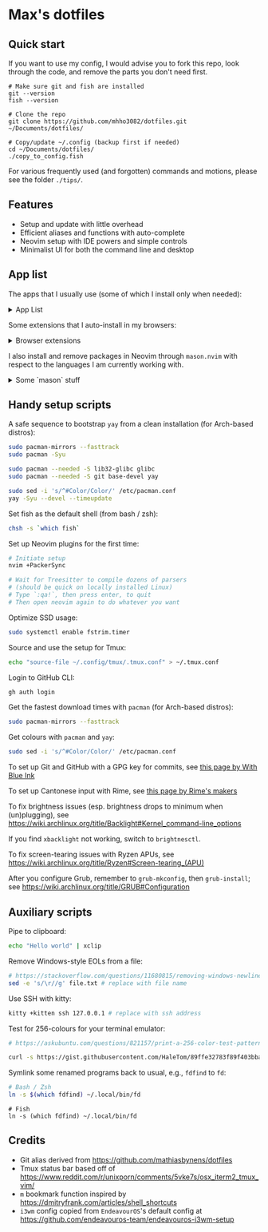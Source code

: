 # Max's dotfiles

## Quick start

If you want to use my config, I would advise you to fork this repo,
look through the code, and remove the parts you don't need first.

```fish
# Make sure git and fish are installed
git --version
fish --version

# Clone the repo
git clone https://github.com/mhho3082/dotfiles.git ~/Documents/dotfiles/

# Copy/update ~/.config (backup first if needed)
cd ~/Documents/dotfiles/
./copy_to_config.fish
```

For various frequently used (and forgotten) commands and motions,
please see the folder `./tips/`.

## Features

- Setup and update with little overhead
- Efficient aliases and functions with auto-complete
- Neovim setup with IDE powers and simple controls
- Minimalist UI for both the command line and desktop

## App list

The apps that I usually use (some of which I install only when needed):

<details>
<summary> App List </summary>

- Casual usage
  - `mupdf`
  - `firefox`
  - `discord`
- Command line
  - `fish`
  - `yay`
  - `exa`
  - `fd`
  - `fzf`
  - `ripgrep`
- School/Work
  - `libreoffice-fresh`
  - `zotero-bin`
- Coding
  - `nvim`
  - `just`
  - `github-cli` (`gh` in shell)
  - `difftastic`
  - C/C++
    - `base-devel`
    - `llvm`
  - Rust
    - `rustup`
  - Python
    - `python`
  - JS/TS
    - `node`
    - `npm`
- Utilities
  - `polybar`
  - `htop`
  - `rofi`
  - `xsane`
  - `fcitx5` + `rime-cantonese`
  - `brightnessctl`
  - `redshift`
  - `qemu-full` + `virt-manager`
- Fonts
  - `nerd-fonts-jetbrains-mono`
  - `nerd-fonts-fira-code`
  - `ttf-ms-fonts`

</details>

Some extensions that I auto-install in my browsers:

<details>
<summary> Browser extensions </summary>

- `Vimium`
- `HTTPS Everywhere`
- `uBlock origin`
- `Zotero`
- `Facebook container`
- `Rust Search Extension`

</details>

I also install and remove packages in Neovim through `mason.nvim`
with respect to the languages I am currently working with.

<details>
<summary> Some `mason` stuff </summary>

- Rust
  - `rust-analyser`
- Lua
  - `lua-language-server`
  - `stylua`
- C/C++
  - `clangd`
- Markdown
  - `ltex`
  - `prettierd` (needs `node` and `npm`)

</details>

## Handy setup scripts

A safe sequence to bootstrap `yay` from a clean installation
(for Arch-based distros):

```bash
sudo pacman-mirrors --fasttrack
sudo pacman -Syu

sudo pacman --needed -S lib32-glibc glibc
sudo pacman --needed -S git base-devel yay

sudo sed -i 's/^#Color/Color/' /etc/pacman.conf
yay -Syu --devel --timeupdate
```

Set fish as the default shell (from bash / zsh):

```bash
chsh -s `which fish`
```

Set up Neovim plugins for the first time:

```bash
# Initiate setup
nvim +PackerSync

# Wait for Treesitter to compile dozens of parsers
# (should be quick on locally installed Linux)
# Type `:qa!`, then press enter, to quit
# Then open neovim again to do whatever you want
```

Optimize SSD usage:

```bash
sudo systemctl enable fstrim.timer
```

Source and use the setup for Tmux:

```bash
echo "source-file ~/.config/tmux/.tmux.conf" > ~/.tmux.conf
```

Login to GitHub CLI:

```bash
gh auth login
```

Get the fastest download times with `pacman`
(for Arch-based distros):

```bash
sudo pacman-mirrors --fasttrack
```

Get colours with `pacman` and `yay`:

```bash
sudo sed -i 's/^#Color/Color/' /etc/pacman.conf
```

To set up Git and GitHub with a GPG key for commits, see
[this page by With Blue Ink](https://withblue.ink/2020/05/17/how-and-why-to-sign-git-commits.html)

To set up Cantonese input with Rime, see
[this page by Rime's makers](https://github.com/rime/rime-cantonese/wiki)

To fix brightness issues
(esp. brightness drops to minimum when (un)plugging), see
https://wiki.archlinux.org/title/Backlight#Kernel_command-line_options

If you find `xbacklight` not working, switch to `brightnesctl`.

To fix screen-tearing issues with Ryzen APUs, see
https://wiki.archlinux.org/title/Ryzen#Screen-tearing_(APU)

After you configure Grub, remember to `grub-mkconfig`,
then `grub-install`; see
https://wiki.archlinux.org/title/GRUB#Configuration

## Auxiliary scripts

Pipe to clipboard:

```bash
echo "Hello world" | xclip
```

Remove Windows-style EOLs from a file:

```bash
# https://stackoverflow.com/questions/11680815/removing-windows-newlines-on-linux-sed-vs-awk
sed -e 's/\r//g' file.txt # replace with file name
```

Use SSH with kitty:

```bash
kitty +kitten ssh 127.0.0.1 # replace with ssh address
```

Test for 256-colours for your terminal emulator:

```bash
# https://askubuntu.com/questions/821157/print-a-256-color-test-pattern-in-the-terminal

curl -s https://gist.githubusercontent.com/HaleTom/89ffe32783f89f403bba96bd7bcd1263/raw/ | bash
```

Symlink some renamed programs back to usual, e.g., `fdfind` to `fd`:

```bash
# Bash / Zsh
ln -s $(which fdfind) ~/.local/bin/fd
```

```fish
# Fish
ln -s (which fdfind) ~/.local/bin/fd
```

## Credits

- Git alias derived from
  https://github.com/mathiasbynens/dotfiles
- Tmux status bar based off of
  https://www.reddit.com/r/unixporn/comments/5vke7s/osx_iterm2_tmux_vim/
- `m` bookmark function inspired by
  https://dmitryfrank.com/articles/shell_shortcuts
- `i3wm` config copied from `EndeavourOS`'s default config at
  https://github.com/endeavouros-team/endeavouros-i3wm-setup
